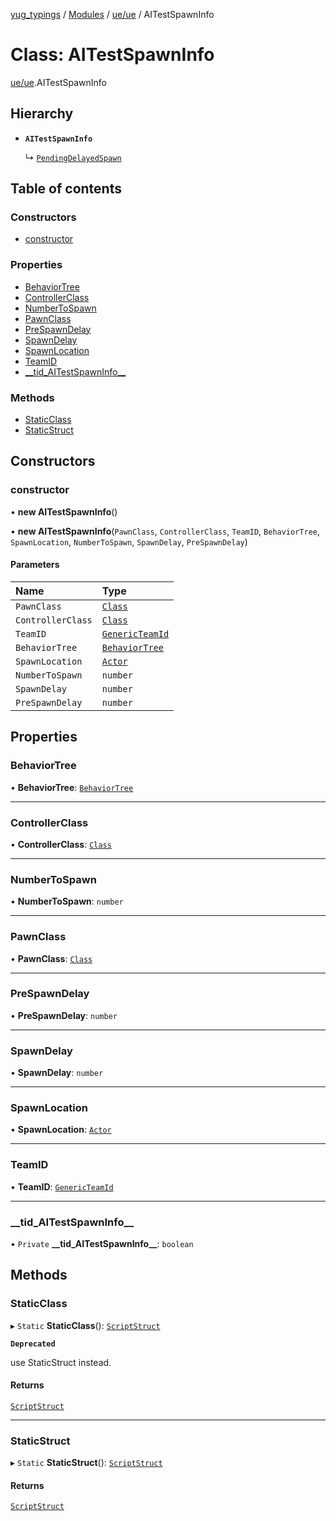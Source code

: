 [yug_typings](../README.md) / [Modules](../modules.md) / [ue/ue](../modules/ue_ue.md) / AITestSpawnInfo

# Class: AITestSpawnInfo

[ue/ue](../modules/ue_ue.md).AITestSpawnInfo

## Hierarchy

- **`AITestSpawnInfo`**

  ↳ [`PendingDelayedSpawn`](ue_ue.PendingDelayedSpawn.md)

## Table of contents

### Constructors

- [constructor](ue_ue.AITestSpawnInfo.md#constructor)

### Properties

- [BehaviorTree](ue_ue.AITestSpawnInfo.md#behaviortree)
- [ControllerClass](ue_ue.AITestSpawnInfo.md#controllerclass)
- [NumberToSpawn](ue_ue.AITestSpawnInfo.md#numbertospawn)
- [PawnClass](ue_ue.AITestSpawnInfo.md#pawnclass)
- [PreSpawnDelay](ue_ue.AITestSpawnInfo.md#prespawndelay)
- [SpawnDelay](ue_ue.AITestSpawnInfo.md#spawndelay)
- [SpawnLocation](ue_ue.AITestSpawnInfo.md#spawnlocation)
- [TeamID](ue_ue.AITestSpawnInfo.md#teamid)
- [\_\_tid\_AITestSpawnInfo\_\_](ue_ue.AITestSpawnInfo.md#__tid_aitestspawninfo__)

### Methods

- [StaticClass](ue_ue.AITestSpawnInfo.md#staticclass)
- [StaticStruct](ue_ue.AITestSpawnInfo.md#staticstruct)

## Constructors

### constructor

• **new AITestSpawnInfo**()

• **new AITestSpawnInfo**(`PawnClass`, `ControllerClass`, `TeamID`, `BehaviorTree`, `SpawnLocation`, `NumberToSpawn`, `SpawnDelay`, `PreSpawnDelay`)

#### Parameters

| Name | Type |
| :------ | :------ |
| `PawnClass` | [`Class`](ue_ue.Class.md) |
| `ControllerClass` | [`Class`](ue_ue.Class.md) |
| `TeamID` | [`GenericTeamId`](ue_ue.GenericTeamId.md) |
| `BehaviorTree` | [`BehaviorTree`](ue_ue.BehaviorTree.md) |
| `SpawnLocation` | [`Actor`](ue_ue.Actor.md) |
| `NumberToSpawn` | `number` |
| `SpawnDelay` | `number` |
| `PreSpawnDelay` | `number` |

## Properties

### BehaviorTree

• **BehaviorTree**: [`BehaviorTree`](ue_ue.BehaviorTree.md)

___

### ControllerClass

• **ControllerClass**: [`Class`](ue_ue.Class.md)

___

### NumberToSpawn

• **NumberToSpawn**: `number`

___

### PawnClass

• **PawnClass**: [`Class`](ue_ue.Class.md)

___

### PreSpawnDelay

• **PreSpawnDelay**: `number`

___

### SpawnDelay

• **SpawnDelay**: `number`

___

### SpawnLocation

• **SpawnLocation**: [`Actor`](ue_ue.Actor.md)

___

### TeamID

• **TeamID**: [`GenericTeamId`](ue_ue.GenericTeamId.md)

___

### \_\_tid\_AITestSpawnInfo\_\_

• `Private` **\_\_tid\_AITestSpawnInfo\_\_**: `boolean`

## Methods

### StaticClass

▸ `Static` **StaticClass**(): [`ScriptStruct`](ue_ue.ScriptStruct.md)

**`Deprecated`**

use StaticStruct instead.

#### Returns

[`ScriptStruct`](ue_ue.ScriptStruct.md)

___

### StaticStruct

▸ `Static` **StaticStruct**(): [`ScriptStruct`](ue_ue.ScriptStruct.md)

#### Returns

[`ScriptStruct`](ue_ue.ScriptStruct.md)
